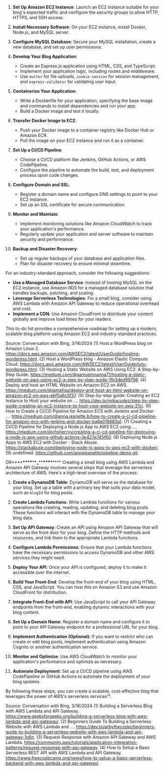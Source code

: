 1. **Set Up Amazon EC2 Instance**: Launch an EC2 instance suitable for your blog's expected traffic and configure the security groups to allow HTTP, HTTPS, and SSH access.

2. **Install Necessary Software**: On your EC2 instance, install Docker, Node.js, and MySQL server.

3. **Configure MySQL Database**: Secure your MySQL installation, create a new database, and set up user permissions.

4. **Develop Your Blog Application**:

   - Create an Express.js application using HTML, CSS, and TypeScript.
   - Implement your application logic, including routes and middleware.
   - Use `multer` for file uploads, `cookie-session` for session management, and `express-validator` for validating user input.

5. **Containerize Your Application**:

   - Write a Dockerfile for your application, specifying the base image and commands to install dependencies and run your app.
   - Build a Docker image and test it locally.

6. **Transfer Docker Image to EC2**:

   - Push your Docker image to a container registry like Docker Hub or Amazon ECR.
   - Pull the image on your EC2 instance and run it as a container.

7. **Set Up a CI/CD Pipeline**:

   - Choose a CI/CD platform like Jenkins, GitHub Actions, or AWS CodePipeline.
   - Configure the pipeline to automate the build, test, and deployment process upon code changes.

8. **Configure Domain and SSL**:

   - Register a domain name and configure DNS settings to point to your EC2 instance.
   - Set up an SSL certificate for secure communication.

9. **Monitor and Maintain**:

   - Implement monitoring solutions like Amazon CloudWatch to track your application's performance.
   - Regularly update your application and server software to maintain security and performance.

10. **Backup and Disaster Recovery**:
    - Set up regular backups of your database and application files.
    - Plan for disaster recovery to ensure minimal downtime.

For an industry-standard approach, consider the following suggestions:

- **Use a Managed Database Service**: Instead of hosting MySQL on the EC2 instance, use Amazon RDS for a managed database solution that handles backups, patching, and scaling.
- **Leverage Serverless Technologies**: For a small blog, consider using AWS Lambda with Amazon API Gateway to reduce operational overhead and cost.
- **Implement a CDN**: Use Amazon CloudFront to distribute your content globally and improve load times for your readers.

This to-do list provides a comprehensive roadmap for setting up a modern, scalable blog platform using Amazon EC2 and industry-standard practices.

Source: Conversation with Bing, 3/16/2024
(1) Host a WordPress blog on Amazon Linux 2. https://docs.aws.amazon.com/AWSEC2/latest/UserGuide/hosting-wordpress.html.
(2) Host a WordPress blog - Amazon Elastic Compute Cloud. https://docs.aws.amazon.com/AWSEC2/latest/UserGuide/tuts-wordpress.html.
(3) Hosting a Static Website on AWS Using EC2: A Step-by-Step Guide. https://medium.com/@samuelnnanna71/hosting-a-static-website-on-aws-using-ec2-a-step-by-step-guide-1fb3ded99796.
(4) Deploy and host an HTML Website on Amazon EC2 on AWS. https://medium.com/@iamafisu/deploy-and-host-an-html-website-on-amazon-ec2-on-aws-ebf5a6c5f37.
(5) Step-by-step guide: Creating an EC2 Instance to Host your website on .... https://dev.to/mikacodez/step-by-step-guide-creating-an-ec2-instance-to-host-your-website-on-aws-21ci.
(6) How to Create a CI/CD Pipeline for Amazon ECS with Jenkins and Docker .... https://medium.com/@anna.jeanette.b/how-to-create-a-ci-cd-pipeline-for-amazon-ecs-with-jenkins-and-docker-ba6a016683a1.
(7) Creating a CI/CD Pipeline for Deploying a Node.js App to AWS EC2 using .... https://medium.com/@chsherryy/creating-a-ci-cd-pipeline-for-deploying-a-node-js-app-using-github-actions-3e427e745f60.
(8) Deploying Node.js Apps to AWS EC2 with Docker - Stack Abuse. https://stackabuse.com/deploying-node-js-apps-to-aws-ec2-with-docker/.
(9) undefined. https://github.com/annajeanette/pipeline-demo.git.

OR**\*\***\*\*\*\***\*\***\_**\*\***\*\*\*\***\*\***
Creating a small blog using AWS Lambda and Amazon API Gateway involves several steps that leverage the serverless architecture of AWS. Here's a high-level overview of the process:

1. **Create a DynamoDB Table**: DynamoDB will serve as the database for your blog. Set up a table with a primary key that suits your data model, such as `blogId` for blog posts.

2. **Create Lambda Functions**: Write Lambda functions for various operations like creating, reading, updating, and deleting blog posts. These functions will interact with the DynamoDB table to manage your blog data.

3. **Set Up API Gateway**: Create an API using Amazon API Gateway that will serve as the front door for your blog. Define the HTTP methods and resources, and link them to the appropriate Lambda functions.

4. **Configure Lambda Permissions**: Ensure that your Lambda functions have the necessary permissions to access DynamoDB and other AWS services they might need.

5. **Deploy Your API**: Once your API is configured, deploy it to make it accessible over the internet.

6. **Build Your Front-End**: Develop the front-end of your blog using HTML, CSS, and JavaScript. You can host this on Amazon S3 and use Amazon CloudFront for distribution.

7. **Integrate Front-End with API**: Use JavaScript to call your API Gateway endpoints from the front-end, enabling dynamic interactions with your blog content.

8. **Set Up a Domain Name**: Register a domain name and configure it to point to your API Gateway endpoint for a professional URL for your blog.

9. **Implement Authentication (Optional)**: If you want to restrict who can create or edit blog posts, implement authentication using Amazon Cognito or another authentication service.

10. **Monitor and Optimize**: Use AWS CloudWatch to monitor your application's performance and optimize as necessary.

11. **Automate Deployment**: Set up a CI/CD pipeline using AWS CodePipeline or GitHub Actions to automate the deployment of your blog updates.

By following these steps, you can create a scalable, cost-effective blog that leverages the power of AWS's serverless services¹².

Source: Conversation with Bing, 3/16/2024
(1) Building a Serverless Blog with AWS Lambda and API Gateway. https://www.geeksforgeeks.org/building-a-serverless-blog-with-aws-lambda-and-api-gateway/.
(2) Beginners Guide To Building a Serverless Website with AWS Lambda and .... https://dev.to/arbythecoder/beginners-guide-to-building-a-serverless-website-with-aws-lambda-and-api-gateway-1o6n.
(3) Request-Response with Amazon API Gateway and AWS Lambda. https://community.aws/tutorials/application-integration-patterns/request-response-with-api-gateway.
(4) How to Setup a Basic Serverless REST API with AWS Lambda and API Gateway. https://www.freecodecamp.org/news/how-to-setup-a-basic-serverless-backend-with-aws-lambda-and-api-gateway/.
